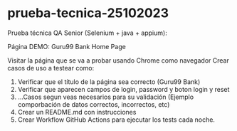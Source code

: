 # prueba-tecnica-25102023
Prueba técnica QA Senior (Selenium + java + appium):

Página DEMO: Guru99 Bank Home Page

Visitar la página que se va a probar usando Chrome como navegador
Crear casos de uso a testear como:

1. Verificar que el título de la página sea correcto (Guru99 Bank)
2. Verificar que aparecen campos de login, password y boton login y reset
3. ...Casos segun veas necesarios para su validación (Ejemplo comporbación de datos correctos, incorrectos, etc)
4. Crear un README.md con instrucciones
5. Crear Workflow GitHub Actions para ejecutar los tests cada noche.

